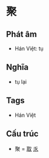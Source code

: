 # 聚

## Phát âm
* Hán Việt: tụ

## Nghĩa
* tụ lại

## Tags
* Hán Việt

## Cấu trúc
* 聚 = [取](取.md) [乑](乑.md)

<script>window.HANZI_FIELD='聚';</script>
